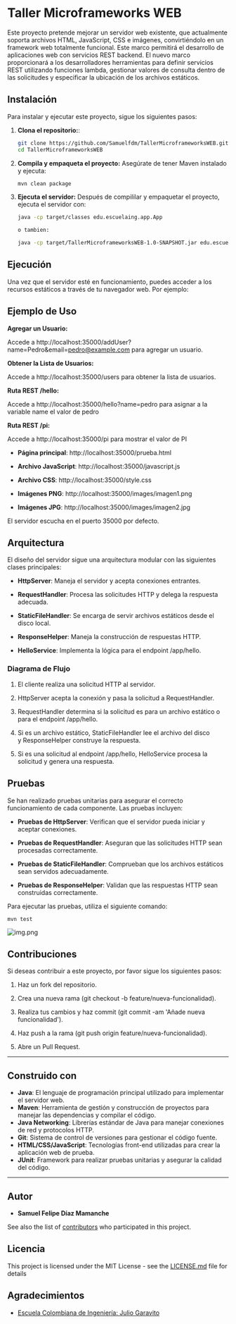 # Taller Microframeworks WEB

Este proyecto pretende mejorar un servidor web existente, que actualmente soporta archivos HTML, JavaScript, CSS e imágenes, convirtiéndolo en un framework web totalmente funcional. Este marco permitirá el desarrollo de aplicaciones web con servicios REST backend. El nuevo marco proporcionará a los desarrolladores herramientas para definir servicios REST utilizando funciones lambda, gestionar valores de consulta dentro de las solicitudes y especificar la ubicación de los archivos estáticos.

## Instalación

Para instalar y ejecutar este proyecto, sigue los siguientes pasos:

1. **Clona el repositorio:**:
   ```bash
   git clone https://github.com/Samuelfdm/TallerMicroframeworksWEB.git
   cd TallerMicroframeworksWEB

2. **Compila y empaqueta el proyecto:**
Asegúrate de tener Maven instalado y ejecuta:
    ```bash
    mvn clean package

3. **Ejecuta el servidor:**
Después de compililar y empaquetar el proyecto, ejecuta el servidor con:
    ```bash
    java -cp target/classes edu.escuelaing.app.App
   
    o tambien:
   
    java -cp target/TallerMicroframeworksWEB-1.0-SNAPSHOT.jar edu.escuelaing.app.App

Ejecución
---------

Una vez que el servidor esté en funcionamiento, puedes acceder a los recursos estáticos a través de tu navegador web. Por ejemplo:

Ejemplo de Uso
--------------
**Agregar un Usuario:**

Accede a http://localhost:35000/addUser?name=Pedro&email=pedro@example.com para agregar un usuario.

**Obtener la Lista de Usuarios:**

Accede a http://localhost:35000/users para obtener la lista de usuarios.

**Ruta REST /hello:**

Accede a http://localhost:35000/hello?name=pedro para asignar a la variable name el valor de pedro

**Ruta REST /pi:**

Accede a http://localhost:35000/pi para mostrar el valor de PI


*   **Página principal**: http://localhost:35000/prueba.html

*   **Archivo JavaScript**: http://localhost:35000/javascript.js

*   **Archivo CSS**: http://localhost:35000/style.css

*   **Imágenes PNG**: http://localhost:35000/images/imagen1.png

*   **Imágenes JPG**: http://localhost:35000/images/imagen2.jpg

El servidor escucha en el puerto 35000 por defecto.

Arquitectura
------------

El diseño del servidor sigue una arquitectura modular con las siguientes clases principales:

*   **HttpServer**: Maneja el servidor y acepta conexiones entrantes.

*   **RequestHandler**: Procesa las solicitudes HTTP y delega la respuesta adecuada.

*   **StaticFileHandler**: Se encarga de servir archivos estáticos desde el disco local.

*   **ResponseHelper**: Maneja la construcción de respuestas HTTP.

*   **HelloService**: Implementa la lógica para el endpoint /app/hello.


### Diagrama de Flujo

1.  El cliente realiza una solicitud HTTP al servidor.

2.  HttpServer acepta la conexión y pasa la solicitud a RequestHandler.

3.  RequestHandler determina si la solicitud es para un archivo estático o para el endpoint /app/hello.

4.  Si es un archivo estático, StaticFileHandler lee el archivo del disco y ResponseHelper construye la respuesta.

5.  Si es una solicitud al endpoint /app/hello, HelloService procesa la solicitud y genera una respuesta.


Pruebas
-------

Se han realizado pruebas unitarias para asegurar el correcto funcionamiento de cada componente. Las pruebas incluyen:

*   **Pruebas de HttpServer**: Verifican que el servidor pueda iniciar y aceptar conexiones.

*   **Pruebas de RequestHandler**: Aseguran que las solicitudes HTTP sean procesadas correctamente.

*   **Pruebas de StaticFileHandler**: Comprueban que los archivos estáticos sean servidos adecuadamente.

*   **Pruebas de ResponseHelper**: Validan que las respuestas HTTP sean construidas correctamente.

Para ejecutar las pruebas, utiliza el siguiente comando:

    mvn test

![img.png](img.png)

Contribuciones
--------------

Si deseas contribuir a este proyecto, por favor sigue los siguientes pasos:

1.  Haz un fork del repositorio.

2.  Crea una nueva rama (git checkout -b feature/nueva-funcionalidad).

3.  Realiza tus cambios y haz commit (git commit -am 'Añade nueva funcionalidad').

4.  Haz push a la rama (git push origin feature/nueva-funcionalidad).

5.  Abre un Pull Request.

---

## Construido con

- **Java**: El lenguaje de programación principal utilizado para implementar el servidor web.
- **Maven**: Herramienta de gestión y construcción de proyectos para manejar las dependencias y compilar el código.
- **Java Networking**: Librerías estándar de Java para manejar conexiones de red y protocolos HTTP.
- **Git**: Sistema de control de versiones para gestionar el código fuente.
- **HTML/CSS/JavaScript**: Tecnologías front-end utilizadas para crear la aplicación web de prueba.
- **JUnit**: Framework para realizar pruebas unitarias y asegurar la calidad del código.

---

## Autor

* **Samuel Felipe Díaz Mamanche**

See also the list of [contributors](https://github.com/Samuelfdm/TallerWebServer/contributors) who participated in this project.

## Licencia

This project is licensed under the MIT License - see the [LICENSE.md](LICENSE.md) file for details

## Agradecimientos

* [Escuela Colombiana de Ingeniería: Julio Garavito](https://www.escuelaing.edu.co/es/)